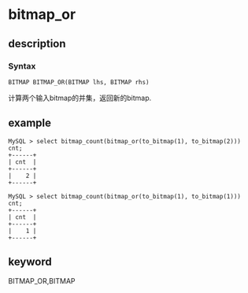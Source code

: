 # bitmap_or

## description

### Syntax

`BITMAP BITMAP_OR(BITMAP lhs, BITMAP rhs)`

计算两个输入bitmap的并集，返回新的bitmap.

## example

```Plain Text
MySQL > select bitmap_count(bitmap_or(to_bitmap(1), to_bitmap(2))) cnt;
+------+
| cnt  |
+------+
|    2 |
+------+

MySQL > select bitmap_count(bitmap_or(to_bitmap(1), to_bitmap(1))) cnt;
+------+
| cnt  |
+------+
|    1 |
+------+
```

## keyword

BITMAP_OR,BITMAP
